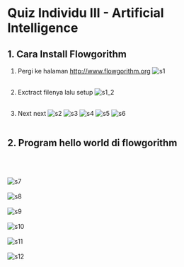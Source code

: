 
# Quiz Individu III - Artificial Intelligence

## 1. Cara Install Flowgorithm

1. Pergi ke halaman http://www.flowgorithm.org
![s1](https://user-images.githubusercontent.com/92994688/138698102-82baaf7e-a1dd-40ea-9895-c79ebaeb6697.png)
<br><br/>

2. Exctract filenya lalu setup
![s1_2](https://user-images.githubusercontent.com/92994688/138698105-daaf7ab6-ca69-409f-b6de-2991930323f6.png)
<br><br/>


3. Next next
![s2](https://user-images.githubusercontent.com/92994688/138698109-876da22c-c1d2-4e6f-84be-4b82c9153caf.png)
![s3](https://user-images.githubusercontent.com/92994688/138698079-6dc5d694-4e59-4a5d-bec1-49e3e50a9ff6.png)
![s4](https://user-images.githubusercontent.com/92994688/138698089-25c9b58d-0061-4c09-b312-542649ae5adf.png)
![s5](https://user-images.githubusercontent.com/92994688/138698092-fdf6b610-d22b-4189-b0e7-cbf9a729e03a.png)
![s6](https://user-images.githubusercontent.com/92994688/138698099-0d7881fb-c4aa-4263-8822-ae0c1ae63ddb.png)
<br><br/>

## 2. Program hello world  di flowgorithm
<br><br/>

![s7](https://user-images.githubusercontent.com/92994688/138698873-11dd6da1-f674-4127-9413-00e85eb28a39.png)
<br><br/>
![s8](https://user-images.githubusercontent.com/92994688/138698879-0c6b1ce1-7d23-4c11-bb26-51fddadde0be.png)
<br><br/>
![s9](https://user-images.githubusercontent.com/92994688/138698882-34bf31a1-4f2c-47f4-ac87-cb29626fb68e.png)
<br><br/>
![s10](https://user-images.githubusercontent.com/92994688/138698884-8c3fe7f0-60db-4c30-bdfc-a8d00e630f88.png)
<br><br/>
![s11](https://user-images.githubusercontent.com/92994688/138698887-931ece13-74c4-4836-92c4-c94ad4cc189b.png)
<br><br/>
![s12](https://user-images.githubusercontent.com/92994688/138698865-051a43a4-a32e-45a0-8271-c21fa8226f09.png)

